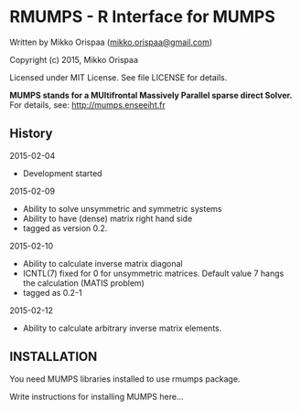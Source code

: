 # RMUMPS - R Interface for MUMPS

Written by Mikko Orispaa (mikko.orispaa@gmail.com)

Copyright (c) 2015, Mikko Orispaa

Licensed under MIT License. See file LICENSE for details.

**MUMPS stands for a MUltifrontal Massively Parallel sparse direct Solver.**
For details, see: http://mumps.enseeiht.fr

## History

2015-02-04
- Development started

2015-02-09
- Ability to solve unsymmetric and symmetric systems
- Ability to have (dense) matrix right hand side
- tagged as version 0.2.

2015-02-10
- Ability to calculate inverse matrix diagonal
- ICNTL(7) fixed for 0 for unsymmetric matrices. Default value 7 hangs the calculation
  (MATIS problem)
- tagged as 0.2-1

2015-02-12
- Ability to calculate arbitrary inverse matrix elements.




## INSTALLATION

You need MUMPS libraries installed to use rmumps package.

Write instructions for installing MUMPS here...

